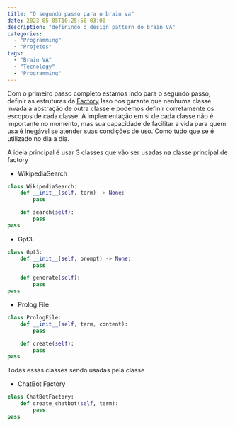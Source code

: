 ```yaml
---
title: "O segundo passo para o brain va"
date: 2023-05-05T10:25:56-03:00
description: "definindo o design pattern do brain VA"
categories:
  - "Programming"
  - "Projetos"
tags:
  - "Brain VA"
  - "Tecnology"
  - "Programming"
---
```


Com o primeiro passo completo estamos indo para o segundo passo, definir as estruturas da [Factory](https://pt.wikipedia.org/wiki/F%C3%A1brica_(programa%C3%A7%C3%A3o_orientada_a_objetos))
Isso nos garante que nenhuma classe invada a abstração de outra classe e podemos definir corretamente os escopos de cada classe. 
A implementação em si de cada classe não é importante no momento, mas sua capacidade de facilitar a vida para quem usa é inegável se atender suas condições de uso. 
Como tudo que se é utilizado no dia a dia.

A ideia principal é usar 3 classes que vão ser usadas na classe principal de factory

- WikipediaSearch
```python
class WikipediaSearch:
    def __init__(self, term) -> None:
        pass

    def search(self):
        pass
pass
```
- Gpt3
```python
class Gpt3:
    def __init__(self, prompt) -> None:
        pass

    def generate(self):
        pass
pass
```
- Prolog File
```python
class PrologFile:
    def __init__(self, term, content):
        pass

    def create(self):
        pass
pass
```

Todas essas classes sendo usadas pela classe

- ChatBot Factory
```python
class ChatBotFactory:
    def create_chatbot(self, term):
        pass
pass
```
